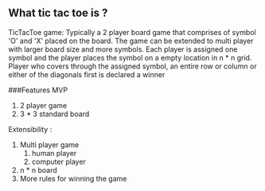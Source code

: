 ## What tic tac toe is ?
TicTacToe game: 
Typically a 2 player board game that comprises of symbol 'O' and 'X' placed on the board.
The game can be extended to multi player with larger board size and more symbols.
Each player is assigned one symbol and the player places the symbol on a empty location in n * n grid.
Player who covers through the assigned symbol, an entire row or column or either of the diagonals first 
is declared a winner

###Features
MVP 
1. 2 player game
2. 3 * 3 standard board

Extensibility : 
1. Multi player game
   1. human player
   2. computer player
2. n * n board
3. More rules for winning the game

